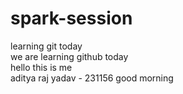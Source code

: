 # spark-session
learning git today
<br>
we are learning github today
<br>
hello this is me
<br>
aditya raj yadav - 231156
good morning
